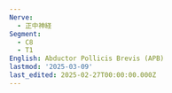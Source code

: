 ```yaml
---
Nerve:
  - 正中神経
Segment:
  - C8
  - T1
English: Abductor Pollicis Brevis (APB)
lastmod: '2025-03-09'
last_edited: 2025-02-27T00:00:00.000Z
---
```



